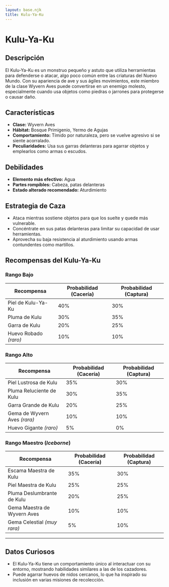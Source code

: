 ```yaml
---
layout: base.njk
title: Kulu-Ya-Ku
---
```

# Kulu-Ya-Ku

## Descripción
El Kulu-Ya-Ku es un monstruo pequeño y astuto que utiliza herramientas para defenderse o atacar, algo poco común entre las criaturas del Nuevo Mundo. Con su apariencia de ave y sus ágiles movimientos, este miembro de la clase Wyvern Aves puede convertirse en un enemigo molesto, especialmente cuando usa objetos como piedras o jarrones para protegerse o causar daño.

## Características
- **Clase:** Wyvern Aves
- **Hábitat:** Bosque Primigenio, Yermo de Agujas
- **Comportamiento:** Tímido por naturaleza, pero se vuelve agresivo si se siente acorralado.
- **Peculiaridades:** Usa sus garras delanteras para agarrar objetos y emplearlos como armas o escudos.

## Debilidades
- **Elemento más efectivo:** Agua
- **Partes rompibles:** Cabeza, patas delanteras
- **Estado alterado recomendado:** Aturdimiento

## Estrategia de Caza
- Ataca mientras sostiene objetos para que los suelte y quede más vulnerable.
- Concéntrate en sus patas delanteras para limitar su capacidad de usar herramientas.
- Aprovecha su baja resistencia al aturdimiento usando armas contundentes como martillos.

## Recompensas del Kulu-Ya-Ku  

### **Rango Bajo**
| Recompensa              | Probabilidad (Cacería) | Probabilidad (Captura) |
|-------------------------|-----------------------|-----------------------|
| Piel de Kulu-Ya-Ku      | 40%                  | 30%                  |
| Pluma de Kulu           | 30%                  | 35%                  |
| Garra de Kulu           | 20%                  | 25%                  |
| Huevo Robado *(raro)*   | 10%                  | 10%                  |

### **Rango Alto**
| Recompensa                  | Probabilidad (Cacería) | Probabilidad (Captura) |
|-----------------------------|-----------------------|-----------------------|
| Piel Lustrosa de Kulu       | 35%                  | 30%                  |
| Pluma Reluciente de Kulu    | 30%                  | 35%                  |
| Garra Grande de Kulu        | 20%                  | 25%                  |
| Gema de Wyvern Aves *(rara)*| 10%                  | 10%                  |
| Huevo Gigante *(raro)*      | 5%                   | 0%                   |

### **Rango Maestro** (*Iceborne*)
| Recompensa                     | Probabilidad (Cacería) | Probabilidad (Captura) |
|--------------------------------|-----------------------|-----------------------|
| Escama Maestra de Kulu         | 35%                  | 30%                  |
| Piel Maestra de Kulu           | 25%                  | 25%                  |
| Pluma Deslumbrante de Kulu     | 20%                  | 25%                  |
| Gema Maestra de Wyvern Aves    | 10%                  | 10%                  |
| Gema Celestial *(muy rara)*    | 5%                   | 10%                  |

---

## Datos Curiosos
- El Kulu-Ya-Ku tiene un comportamiento único al interactuar con su entorno, mostrando habilidades similares a las de los cazadores.
- Puede agarrar huevos de nidos cercanos, lo que ha inspirado su inclusión en varias misiones de recolección.